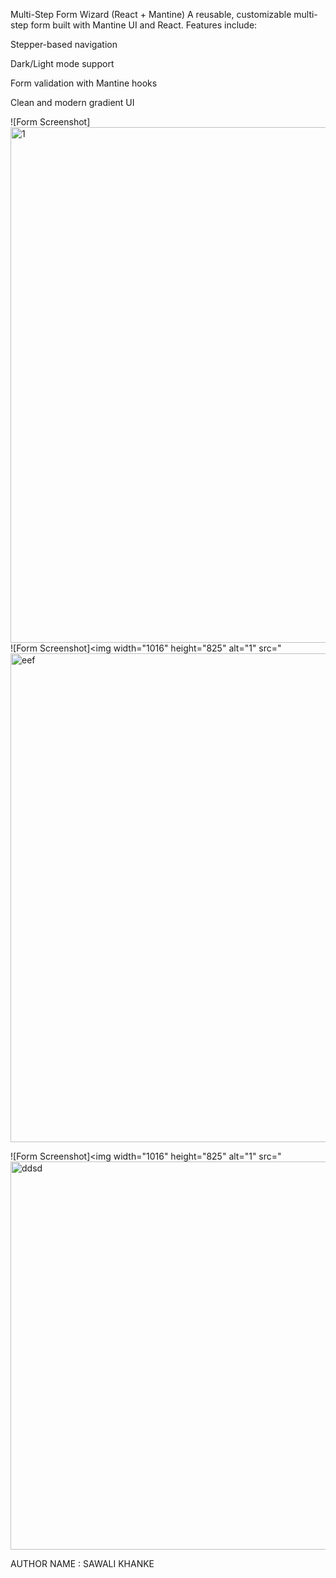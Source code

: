 Multi-Step Form Wizard (React + Mantine)
A reusable, customizable multi-step form built with Mantine UI and React.
Features include:

Stepper-based navigation

Dark/Light mode support

Form validation with Mantine hooks

Clean and modern gradient UI


![Form Screenshot]<img width="1016" height="825" alt="1" src="https://github.com/user-attachments/assets/0b9f6a14-fb71-4338-8aec-103f8fae54cf" />
![Form Screenshot]<img width="1016" height="825" alt="1" src="<img width="845" height="782" alt="eef" src="https://github.com/user-attachments/assets/9a5017f1-e0cd-46b9-af4c-60be1787bb48" />
 
![Form Screenshot]<img width="1016" height="825" alt="1" src="<img width="826" height="621" alt="ddsd" src="https://github.com/user-attachments/assets/2122e16a-e2f3-4ef3-9e5f-296c9658c1e9" />
 




AUTHOR NAME : SAWALI KHANKE
